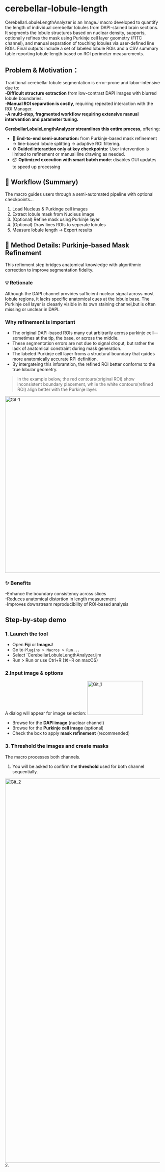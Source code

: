 # cerebellar-lobule-length
CerebellarLobuleLengthAnalyzer is an ImageJ macro developed to quantify the length of individual cerebellar lobules from DAPI-stained brain sections.  It segments the lobule structures based on nuclear density, supports, optionally refines the mask using Purkinje cell layer geometry (FITC channel), and manual separation of touching lobules via user-defined line ROIs.  Final outputs include a set of labeled lobule ROIs and a CSV summary table reporting lobule length based on ROI perimeter measurements.
## Problem & Motivation：
Traditional cerebellar lobule segmentation is error-prone and labor-intensive due to:  
-**Difficult structure extraction** from low-contrast DAPI images with blurred lobule boundaries.  
-**Manual ROI separation is costly**, requiring repeated interaction with the ROI Manager.    
-**A multi-step, fragmented workflow requiring extensive manual intervention and parameter tuning.**  

**CerebellarLobuleLengthAnalyzer streamlines this entire process**, offering:  
- 🧠 **End-to-end semi-automation:** from Purkinje-based mask refinement → line-based lobule splitting → adaptive ROI filtering.  
- ⚙️ **Guided interaction only at key checkpoints:** User intervention is limited to refinement or manual line drawing as needed.  
- 📦 **Optimized execution with smart batch mode**: disables GUI updates to speed up processing
  
## 🔁 Workflow (Summary)
The macro guides users through a semi-automated pipeline with optional checkpoints...
1. Load Nucleus & Purkinge cell images
2. Extract lobule mask from Nucleus image
3. (Optional) Refine mask using Purkinje layer
4. (Optional) Draw lines ROIs to seperate lobules
5. Measure lobule length -> Export results

## 🧪 Method Details: Purkinje-based Mask Refinement  
This refinment step bridges anatomical knowledge with algorithmic correction to improve segmentation fidelity.
### 💡 Retionale
Although the DAPI channel provides sufficient nuclear signal across most lobule regions, it lacks specific anatomical cues at the lobule base. The Purkinje cell layer is cleaarly visible in its own staining channel,but is often missing or unclear in DAPI.

### Why refinement is important  
- The original DAPI-based ROIs many cut arbitrarily across purkinje cell—sometimes at the tip, the base, or across the middle.
- These segmentation errors are not due to signal droput, but rather the lack of anatomical constraint during mask generation.
- The labeled Purkinje cell layer froms a structural boundary that quides more anatomically accurate RPI definition.
- By intergateing this inforamtion, the refined ROI better conforms to the true lobular geometry.
 >In the example below, the red contours(original ROI) show inconsistent boundary placement, while the white contours(refined ROI) align better with the Purkinje layer.
<img width="795" height="573" alt="Git-1" src="https://github.com/user-attachments/assets/ba79ad2f-4ddd-428a-871f-31837a37e605" />   


### ✨ Benefits
-Enhance the boundary consistency across slices  
-Reduces anatomical distortion in length measurement  
-Improves downstream reproducibility of ROI-based analysis 

##  Step-by-step demo
### 1. Launch the tool
- Open **Fiji** or **ImageJ**
- Go to `Plugins > Macros > Run...`
- Select `CerebellarLobuleLengthAnalyzer.ijm
- Run > Run or use Ctrl+R (⌘+R on macOS)
### 2.Input image & options
A dialog will appear for image selection:
  <img width="181" height="110" alt="Git_1" src="https://github.com/user-attachments/assets/ef7e7884-0eee-4788-9f1b-c7ba2993bdbb" />  
   - Browse for the **DAPI image** (nuclear channel)
   - Browse for the **Purkinje cell image** (optional)
   - Check the box to apply **mask refinement** (recommended)
### 3. Threshold  the images and create masks
The macro processes both channels.  
1. You will be asked to confirm the **threshold** used for both channel sequentially.
<img width="4006" height="1247" alt="Git_2" src="https://github.com/user-attachments/assets/84f1d862-b0b4-4bfc-8647-61c197f0914f" />
2. 


